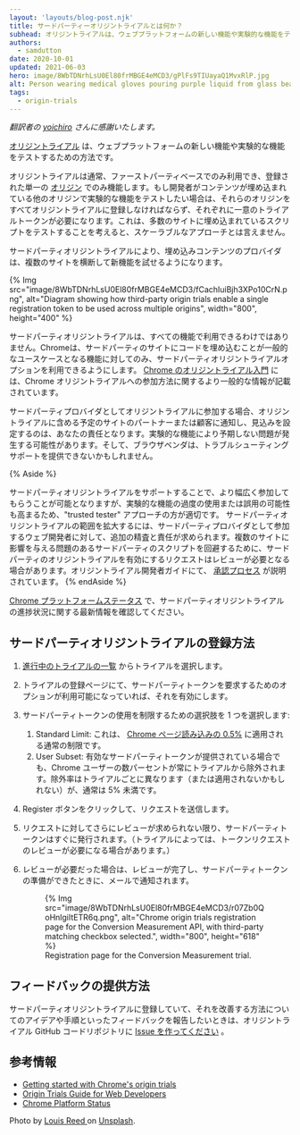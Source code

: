 ```yaml
---
layout: 'layouts/blog-post.njk'
title: サードパーティーオリジントライアルとは何か？
subhead: オリジントライアルは、ウェブプラットフォームの新しい機能や実験的な機能をテストするための方法です。サードパーティオリジントライアルにより、埋め込みコンテンツのプロバイダは複数のサイトで新しい機能を試すことができるようになります。
authors:
  - samdutton
date: 2020-10-01
updated: 2021-06-03
hero: image/8WbTDNrhLsU0El80frMBGE4eMCD3/gPlFs9TIUayaQ1MvxRlP.jpg
alt: Person wearing medical gloves pouring purple liquid from glass beaker into flask. Bristol Robotics Laboratory, UK.
tags:
  - origin-trials
---
```


*翻訳者の [yoichiro](https://github.com/yoichiro) さんに感謝いたします。*

<!-- [Origin trials](/blog/origin-trials/) are a way to test a new or experimental web platform
feature. -->

[オリジントライアル](/blog/origin-trials/) は、ウェブプラットフォームの新しい機能や実験的な機能をテストするための方法です。

<!-- Origin trials are usually only available on a first-party basis: they only work for a single
registered [origin](https://web.dev/same-site-same-origin/#origin). If a developer wants to test an
experimental feature on other origins where their content is embedded, those origins all need to be
registered for the origin trial, each with a unique trial token. This is not a scalable approach for
testing scripts that are embedded across a number of sites. -->

オリジントライアルは通常、ファーストパーティベースでのみ利用でき、登録された単一の [オリジン](https://web.dev/same-site-same-origin/#origin) でのみ機能します。もし開発者がコンテンツが埋め込まれている他のオリジンで実験的な機能をテストしたい場合は、それらのオリジンをすべてオリジントライアルに登録しなければならず、それぞれに一意のトライアルトークンが必要になります。これは、多数のサイトに埋め込まれているスクリプトをテストすることを考えると、スケーラブルなアプローチとは言えません。

<!-- Third-party origin trials make it possible for providers of embedded content to try out a new
feature across multiple sites. -->

サードパーティオリジントライアルにより、埋め込みコンテンツのプロバイダは、複数のサイトを横断して新機能を試せるようになります。

{% Img src="image/8WbTDNrhLsU0El80frMBGE4eMCD3/fCachIuiBjh3XPo10CrN.png", alt="Diagram showing how third-party origin trials enable a single registration token to be used across multiple origins", width="800", height="400" %}

<!-- Third-party origin trials don't make sense for all features. Chrome will only make the third-party
origin trial option available for features where embedding code on third-party sites is a common use
case.  [Getting started with Chrome's origin trials](https://developers.chrome.com/origintrials/)
provides more general information about how to participate in Chrome origin trials. -->

サードパーティオリジントライアルは、すべての機能で利用できるわけではありません。Chromeは、サードパーティのサイトにコードを埋め込むことが一般的なユースケースとなる機能に対してのみ、サードパーティオリジントライアルオプションを利用できるようにします。 [Chrome のオリジントライアル入門](https://developers.chrome.com/origintrials/) には、Chrome オリジントライアルへの参加方法に関するより一般的な情報が記載されています。

<!-- If you participate in an origin trial as a third-party provider, it will be your responsibility to
notify and set expectations with any partners or customers whose sites you intend to include in the
origin trial. Experimental features may cause unexpected issues and browser vendors may not be able
to provide troubleshooting support. -->

サードパーティプロバイダとしてオリジントライアルに参加する場合、オリジントライアルに含める予定のサイトのパートナーまたは顧客に通知し、見込みを設定するのは、あなたの責任となります。実験的な機能により予期しない問題が発生する可能性があります。そして、ブラウザベンダは、トラブルシューティングサポートを提供できないかもしれません。

{% Aside %}
<!-- Supporting third-party origin trials allows for broader participation, but also increases the
potential for overuse or abuse of experimental features, so a "trusted tester" approach is more
appropriate. The greater reach of third-party origin trials requires additional scrutiny and
additional responsibility for web developers that participate as third-party providers. Requests to
enable a third-party origin trial may be reviewed in order to avoid problematic third-party scripts
affecting multiple sites. The Origin Trials Developer Guide explains the
[approval process](https://github.com/GoogleChrome/OriginTrials/blob/gh-pages/developer-guide.md#18-how-can-i-enable-an-experimental-feature-as-embedded-content-on-different-domains). -->

サードパーティオリジントライアルをサポートすることで、より幅広く参加してもらうことが可能となりますが、実験的な機能の過度の使用または誤用の可能性も高まるため、"trusted tester" アプローチの方が適切です。 サードパーティオリジントライアルの範囲を拡大するには、サードパーティプロバイダとして参加するウェブ開発者に対して、追加の精査と責任が求められます。複数のサイトに影響を与える問題のあるサードパーティのスクリプトを回避するために、サードパーティのオリジントライアルを有効にするリクエストはレビューが必要となる場合があります。オリジントライアル開発者ガイドにて、 [承認プロセス](https://github.com/GoogleChrome/OriginTrials/blob/gh-pages/developer-guide.md#18-how-can-i-enable-an-experimental-feature-as-embedded-content-on-different-domains) が説明されています。
{% endAside %}

<!-- Check [Chrome Platform Status](https://www.chromestatus.com/features/5691464711405568) for updates
  on progress with third-party origin trials. -->

[Chrome プラットフォームステータス](https://www.chromestatus.com/features/5691464711405568) で、サードパーティオリジントライアルの進捗状況に関する最新情報を確認してください。

<!-- ## How to register for a third-party origin trial -->

## サードパーティオリジントライアルの登録方法

<!--
1. Select a trial from the [list of active
   trials](https://developers.chrome.com/origintrials/#/trials/active).
1. On the trial's registration page, enable the option to request a third-party token, if
   available.
1. Select one of the choices for restricting usage for a third-party token:
   1. Standard Limit: This is the usual limit of
      [0.5% of Chrome page loads](https://github.com/GoogleChrome/OriginTrials/blob/gh-pages/developer-guide.md#3-what-happens-if-a-large-site-such-as-a-google-service-starts-depending-on-an-experimental-feature).
   1. User Subset: A small percentage of Chrome users will always be excluded from the trial,
      even when a valid third-party token is provided. The exclusion percentage varies (or might
      not apply) for each trial, but is typically less than 5%.

1. Click the Register button to submit your request.
1. Your third-party token will be issued immediately, unless further review of the request is
   required. (Depending on the trial, token requests may require review.)
1. If review is required, you'll be notified by email when the review is complete and your
   third-party token is ready.
-->

1. [進行中のトライアルの一覧](https://developers.chrome.com/origintrials/#/trials/active) からトライアルを選択します。
1. トライアルの登録ページにて、サードパーティトークンを要求するためのオプションが利用可能になっていれば、それを有効にします。
1. サードパーティトークンの使用を制限するための選択肢を 1 つを選択します:
   1. Standard Limit: これは、 [Chrome ページ読み込みの 0.5%](https://github.com/GoogleChrome/OriginTrials/blob/gh-pages/developer-guide.md#3-what-happens-if-a-large-site-such-as-a-google-service-starts-depending-on-an-experimental-feature) に適用される通常の制限です。
   1. User Subset: 有効なサードパーティトークンが提供されている場合でも、Chrome ユーザーの数パーセントが常にトライアルから除外されます。除外率はトライアルごとに異なります（または適用されないかもしれない）が、通常は 5% 未満です。
1. Register ボタンをクリックして、リクエストを送信します。
1. リクエストに対してさらにレビューが求められない限り、サードパーティトークンはすぐに発行されます。（トライアルによっては、トークンリクエストのレビューが必要になる場合があります。）
1. レビューが必要だった場合は、レビューが完了し、サードパーティトークンの準備ができたときに、メールで通知されます。

   <figure class="w-figure">
     {% Img src="image/8WbTDNrhLsU0El80frMBGE4eMCD3/r07Zb0QoHnlgiItETR6q.png", alt="Chrome origin trials registration page for the Conversion Measurement API, with third-party matching checkbox selected.", width="800", height="618" %}
     <figcaption class="w-figcaption">Registration page for the Conversion Measurement trial.</figcaption>
   </figure>

<!-- ## How to provide feedback -->

## フィードバックの提供方法

<!-- If you're registering for a third-party origin trial and have feedback to share on the process or
ideas on how we can improve it, [create an
issue](https://github.com/GoogleChrome/OriginTrials/issues/new) on the Origin Trials GitHub code
repo. -->

サードパーティオリジントライアルに登録していて、それを改善する方法についてのアイデアや手順といったフィードバックを報告したいときは、オリジントライアル GitHub コードリポジトリに [Issue を作ってください](https://github.com/GoogleChrome/OriginTrials/issues/new) 。

## 参考情報

-  [Getting started with Chrome's origin trials](/blog/origin-trials/)
-  [Origin Trials Guide for Web Developers](https://github.com/GoogleChrome/OriginTrials/blob/gh-pages/developer-guide.md)
-  [Chrome Platform Status](https://www.chromestatus.com/features/5691464711405568)

Photo by [Louis Reed
](https://unsplash.com/@_louisreed) on [Unsplash](https://unsplash.com/photos/JeInkKlI2Po).
